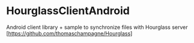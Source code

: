 HourglassClientAndroid
======================

Android client library + sample to synchronize files with Hourglass server [https://github.com/thomaschampagne/Hourglass]
